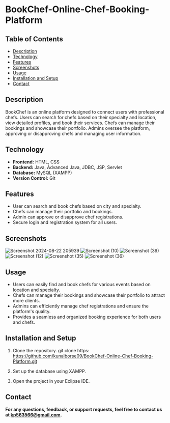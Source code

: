 
# BookChef-Online-Chef-Booking-Platform

## Table of Contents
+ [Description](#description)
+ [Technology](#technology)
+ [Features](#features)
+ [Screenshots](#screenshots)
+ [Usage](#usage)
+ [Installation and Setup](#installationandsetup)
+ [Contact](#contact)

## Description <a name="description"></a>
BookChef is an online platform designed to connect users with professional chefs. Users can search for chefs based on their specialty and location, view detailed profiles, and book their services. Chefs can manage their bookings and showcase their portfolio. Admins oversee the platform, approving or disapproving chefs and managing user information.

## Technology <a name="technology"></a>
- **Frontend:** HTML, CSS
- **Backend:** Java, Advanced Java, JDBC, JSP, Servlet
- **Database:** MySQL (XAMPP)
- **Version Control:** Git
  
## Features <a name="features"></a>
 + User can search and book chefs based on city and specialty.
 + Chefs can manage their portfolio and bookings.
 + Admin can approve or disapprove chef registrations.
 + Secure login and registration system for all users.

## Screenshots <a name="screenshots"></a>

![Screenshot 2024-08-22 205939](https://github.com/user-attachments/assets/69c2d0f2-083a-425f-9b3a-67e1c6c8fb85)
![Screenshot (10)](https://github.com/kunalborse09/BookChef-Online-Chef-Booking-Platform/assets/125109765/af219c8d-ce8a-40d1-9da8-d2de292f4d40)
![Screenshot (39)](https://github.com/kunalborse09/BookChef-Online-Chef-Booking-Platform/assets/125109765/e824c28c-0c97-4496-af30-4c1c9b48466f)
![Screenshot (12)](https://github.com/kunalborse09/BookChef-Online-Chef-Booking-Platform/assets/125109765/71b82622-f807-4100-ae87-3b7c35306cb9)
![Screenshot (35)](https://github.com/kunalborse09/BookChef-Online-Chef-Booking-Platform/assets/125109765/2031aab7-1fa0-4e61-ad74-1ba281b59d72)
![Screenshot (36)](https://github.com/kunalborse09/BookChef-Online-Chef-Booking-Platform/assets/125109765/c6af8bf5-aa30-4b9c-9f8a-75b7cbe9b1db)



## Usage <a name="usage"></a> 
 + Users can easily find and book chefs for various events based on location and specialty.
 + Chefs can manage their bookings and showcase their portfolio to attract more clients.
 + Admins can efficiently manage chef registrations and ensure the platform's quality.
 + Provides a seamless and organized booking experience for both users and chefs.

## Installation and Setup <a name="installationandsetup"></a>
 1. Clone the repository.
 git clone https: https://github.com/kunalborse09/BookChef-Online-Chef-Booking-Platform.git

 2. Set up the database using XAMPP.

 3. Open the project in your Eclipse IDE.


## Contact <a name="contact"></a>
**For any questions, feedback, or support requests, feel free to contact us at kp563566@gmail.com.**


